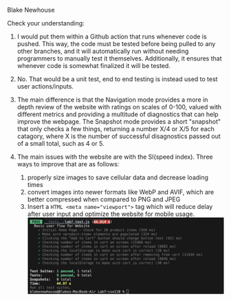 Blake Newhouse

Check your understanding:

1. I would put them within a Github action that runs whenever code is pushed. This way, the code must be tested before being pulled to any other branches, and it will automatically run without needing programmers to manually test it themselves. Additionally, it ensures that whenever code is somewhat finalized it will be tested.

2. No. That would be a unit test, end to end testing is instead used to test user actions/inputs.

3. The main difference is that the Navigation mode provides a more in depth review of the website with ratings on scales of 0-100, valued with different metrics and providing a multitude of diagnostics that can help improve the webpage. The Snapshot mode provides a short "snapshot" that only checks a few things, returning a number X/4 or X/5 for each catagory, where X is the number of successful disagnostics passed out of a small total, such as 4 or 5.

4. The main issues with the website are with the SI(speed index). Three ways to improve that are as follows: 
   1. properly size images to save cellular data and decrease loading times
   2. convert images into newer formats like WebP and AVIF, which are better compressed when compared to PNG and JPEG
   3. Insert a `HTML <meta name="viewport">` tag which will reduce delay after user input and optimize the website for mobile usage.
![Successful-Testing](success.png)

